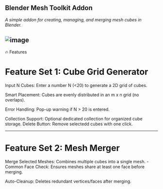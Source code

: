 ## Blender Mesh Toolkit Addon

_A simple addon for creating, managing, and merging mesh cubes in Blender._

![image](https://github.com/user-attachments/assets/412127f5-59cd-408b-afc8-1f5477afd44d)
---
🔥 Features
# Feature Set 1: Cube Grid Generator
Input N Cubes: Enter a number N (<20) to generate a 2D grid of cubes.

Smart Placement: Cubes are evenly distributed in an m x n grid (no overlaps).

Error Handling: Pop-up warning if N > 20 is entered.

Collection Support: Optional dedicated collection for organized cube storage.
Delete  Button: Remove selectedd cubes with one click.

---
# Feature Set 2: Mesh Merger
Merge Selected Meshes: Combines multiple cubes into a single mesh.
                      - Common Face Check: Ensures meshes share at least one face before merging.

Auto-Cleanup: Deletes redundant vertices/faces after merging.
